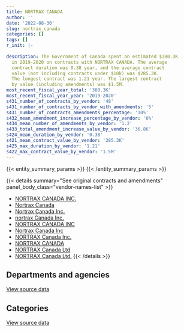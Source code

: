 ```yaml
---
title: NORTRAX CANADA
author: ''
date: '2022-08-30'
slug: nortrax_canada
categories: []
tags: []
r_init: |-
  
description: The Government of Canada spent an estimated $380.3K
  in 2019-2020 on contracts with NORTRAX CANADA. The average
  contract duration was 0.38 year, and the average contract
  value (not including contracts under $10k) was $285.3K.
  The longest contract was 1.21 year. The largest contract
  by value (including amendments) was $1.5M.
most_recent_fiscal_year_total: '380.3K'
most_recent_fiscal_year_year: '2019-2020'
s431_number_of_contracts_by_vendor: '48'
s431_number_of_contracts_by_vendor_with_amendments: '5'
s431_number_of_contracts_amendments_percentage: '10%'
s432_mean_amendment_increase_percentage_by_vendor: '6%'
s434_mean_number_of_amendments_by_vendor: '1.2'
s433_total_amendment_increase_value_by_vendor: '36.8K'
s424_mean_duration_by_vendor: '0.38'
s421_mean_contract_value_by_vendor: '285.3K'
s425_max_duration_by_vendor: '1.21'
s422_max_contract_value_by_vendor: '1.5M'
---
```


<script src="/rmarkdown-libs/htmlwidgets/htmlwidgets.js"></script>
<link href="/rmarkdown-libs/datatables-css/datatables-crosstalk.css" rel="stylesheet" />
<script src="/rmarkdown-libs/datatables-binding/datatables.js"></script>
<script src="/rmarkdown-libs/jquery/jquery-3.6.0.min.js"></script>
<link href="/rmarkdown-libs/dt-core-bootstrap/css/dataTables.bootstrap.min.css" rel="stylesheet" />
<link href="/rmarkdown-libs/dt-core-bootstrap/css/dataTables.bootstrap.extra.css" rel="stylesheet" />
<script src="/rmarkdown-libs/dt-core-bootstrap/js/jquery.dataTables.min.js"></script>
<script src="/rmarkdown-libs/dt-core-bootstrap/js/dataTables.bootstrap.min.js"></script>
<link href="/rmarkdown-libs/crosstalk/css/crosstalk.min.css" rel="stylesheet" />
<script src="/rmarkdown-libs/crosstalk/js/crosstalk.min.js"></script>
<script src="/rmarkdown-libs/htmlwidgets/htmlwidgets.js"></script>
<link href="/rmarkdown-libs/datatables-css/datatables-crosstalk.css" rel="stylesheet" />
<script src="/rmarkdown-libs/datatables-binding/datatables.js"></script>
<script src="/rmarkdown-libs/jquery/jquery-3.6.0.min.js"></script>
<link href="/rmarkdown-libs/dt-core-bootstrap/css/dataTables.bootstrap.min.css" rel="stylesheet" />
<link href="/rmarkdown-libs/dt-core-bootstrap/css/dataTables.bootstrap.extra.css" rel="stylesheet" />
<script src="/rmarkdown-libs/dt-core-bootstrap/js/jquery.dataTables.min.js"></script>
<script src="/rmarkdown-libs/dt-core-bootstrap/js/dataTables.bootstrap.min.js"></script>
<link href="/rmarkdown-libs/crosstalk/css/crosstalk.min.css" rel="stylesheet" />
<script src="/rmarkdown-libs/crosstalk/js/crosstalk.min.js"></script>

{{< entity_summary_params >}}
{{< /entity_summary_params >}}

{{< details summary="See original contracts and amendments" panel_body_class="vendor-names-list" >}}
- [NORTRAX CANADA INC.](https://search.open.canada.ca/en/ct/?sort=contract_value_f%20desc&page=1&search_text=%22NORTRAX%20CANADA%20INC.%22)
- [Nortrax Canada](https://search.open.canada.ca/en/ct/?sort=contract_value_f%20desc&page=1&search_text=%22Nortrax%20Canada%22)
- [Nortrax Canada Inc.](https://search.open.canada.ca/en/ct/?sort=contract_value_f%20desc&page=1&search_text=%22Nortrax%20Canada%20Inc.%22)
- [nortrax Canada Inc.](https://search.open.canada.ca/en/ct/?sort=contract_value_f%20desc&page=1&search_text=%22nortrax%20Canada%20Inc.%22)
- [NORTRAX CANADA INC](https://search.open.canada.ca/en/ct/?sort=contract_value_f%20desc&page=1&search_text=%22NORTRAX%20CANADA%20INC%22)
- [Nortrax Canada Inc](https://search.open.canada.ca/en/ct/?sort=contract_value_f%20desc&page=1&search_text=%22Nortrax%20Canada%20Inc%22)
- [NORTRAX Canada Inc.](https://search.open.canada.ca/en/ct/?sort=contract_value_f%20desc&page=1&search_text=%22NORTRAX%20Canada%20Inc.%22)
- [NORTRAX CANADA](https://search.open.canada.ca/en/ct/?sort=contract_value_f%20desc&page=1&search_text=%22NORTRAX%20CANADA%22)
- [NORTRAX Canada Ltd](https://search.open.canada.ca/en/ct/?sort=contract_value_f%20desc&page=1&search_text=%22NORTRAX%20Canada%20Ltd%22)
- [NORTRAX Canada Ltd.](https://search.open.canada.ca/en/ct/?sort=contract_value_f%20desc&page=1&search_text=%22NORTRAX%20Canada%20Ltd.%22)
{{< /details >}}

## Departments and agencies

<div id="htmlwidget-1" style="width:100%;height:auto;" class="datatables html-widget"></div>
<script type="application/json" data-for="htmlwidget-1">{"x":{"style":"bootstrap","filter":"none","vertical":false,"data":[["<a href=\"/departments/aafc-aac/\">Agriculture and Agri-Food Canada<\/a>","<a href=\"/departments/csc-scc/\">Correctional Service of Canada<\/a>","<a href=\"/departments/dfo-mpo/\">Fisheries and Oceans Canada<\/a>","<a href=\"/departments/dnd-mdn/\">National Defence<\/a>","<a href=\"/departments/pc/\">Parks Canada<\/a>","<a href=\"/departments/pwgsc-tpsgc/\">Public Services and Procurement Canada<\/a>","<a href=\"/departments/tc/\">Transport Canada<\/a>"],[null,1070912.16,1170318,7328838.13,1133564.83,null,1175445.54],[24955,null,233815.19,447154.29,121475,134875.68,229905],[null,null,109960.3,270290.22,null,null,null]],"container":"<table class=\"table table-striped table-hover row-border order-column display\">\n  <thead>\n    <tr>\n      <th>Department<\/th>\n      <th>2017-2018<\/th>\n      <th>2018-2019<\/th>\n      <th>2019-2020<\/th>\n    <\/tr>\n  <\/thead>\n<\/table>","options":{"order":[[3,"desc"]],"pageLength":10,"autoWidth":true,"columnDefs":[{"targets":1,"render":"function(data, type, row, meta) {\n    return type !== 'display' ? data : DTWidget.formatCurrency(data, \"$\", 2, 3, \",\", \".\", true, null);\n  }"},{"targets":2,"render":"function(data, type, row, meta) {\n    return type !== 'display' ? data : DTWidget.formatCurrency(data, \"$\", 2, 3, \",\", \".\", true, null);\n  }"},{"targets":3,"render":"function(data, type, row, meta) {\n    return type !== 'display' ? data : DTWidget.formatCurrency(data, \"$\", 2, 3, \",\", \".\", true, null);\n  }"},{"width":"16%","targets":[1,2,3]},{"className":"dt-right","targets":[1,2,3]}],"orderClasses":false}},"evals":["options.columnDefs.0.render","options.columnDefs.1.render","options.columnDefs.2.render"],"jsHooks":[]}</script>
<p class="text-right">
<a href="https://github.com/GoC-Spending/contracts-data/tree/main/data/out/vendors/nortrax_canada/summary_by_fiscal_year_by_department.csv" class="source-data-link btn btn-link">View source data</a>
</p>

## Categories

<div id="htmlwidget-2" style="width:100%;height:auto;" class="datatables html-widget"></div>
<script type="application/json" data-for="htmlwidget-2">{"x":{"style":"bootstrap","filter":"none","vertical":false,"data":[["<a href=\"/categories/office_management/\">Office management<\/a>","<a href=\"/categories/defence/\">Defence<\/a>","<a href=\"/categories/professional_services/\">Professional services<\/a>","<a href=\"/categories/information_technology/\">Information technology<\/a>","<a href=\"/categories/transportation_and_logistics/\">Transportation and logistics<\/a>","<a href=\"/categories/industrial_products_and_services/\">Industrial products and services<\/a>"],[48138,7232678.22,23806.5,163070.3,4311686.74,99698.9],[null,447154.29,null,34100.44,710925.43,null],[null,15666.22,null,null,109960.3,254624]],"container":"<table class=\"table table-striped table-hover row-border order-column display\">\n  <thead>\n    <tr>\n      <th>Category<\/th>\n      <th>2017-2018<\/th>\n      <th>2018-2019<\/th>\n      <th>2019-2020<\/th>\n    <\/tr>\n  <\/thead>\n<\/table>","options":{"order":[[3,"desc"]],"dom":"t","pageLength":30,"autoWidth":true,"columnDefs":[{"targets":1,"render":"function(data, type, row, meta) {\n    return type !== 'display' ? data : DTWidget.formatCurrency(data, \"$\", 2, 3, \",\", \".\", true, null);\n  }"},{"targets":2,"render":"function(data, type, row, meta) {\n    return type !== 'display' ? data : DTWidget.formatCurrency(data, \"$\", 2, 3, \",\", \".\", true, null);\n  }"},{"targets":3,"render":"function(data, type, row, meta) {\n    return type !== 'display' ? data : DTWidget.formatCurrency(data, \"$\", 2, 3, \",\", \".\", true, null);\n  }"},{"width":"16%","targets":[1,2,3]},{"className":"dt-right","targets":[1,2,3]}],"orderClasses":false,"lengthMenu":[10,25,30,50,100]}},"evals":["options.columnDefs.0.render","options.columnDefs.1.render","options.columnDefs.2.render"],"jsHooks":[]}</script>
<p class="text-right">
<a href="https://github.com/GoC-Spending/contracts-data/tree/main/data/out/vendors/nortrax_canada/summary_by_fiscal_year_by_category.csv" class="source-data-link btn btn-link">View source data</a>
</p>
